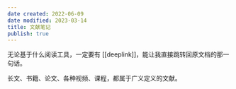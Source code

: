```yaml
---
date created: 2022-06-09
date modified: 2023-03-14
title: 文献笔记
publish: true
---
```


无论基于什么阅读工具，一定要有 [[deeplink]]，能让我直接跳转回原文档的那一句话。

长文、书籍、论文、各种视频、课程，都属于广义定义的文献。